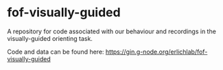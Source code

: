 # fof-visually-guided
A repository for code associated with our behaviour and recordings in the visually-guided orienting task.


Code and data can be found here: https://gin.g-node.org/erlichlab/fof-visually-guided
